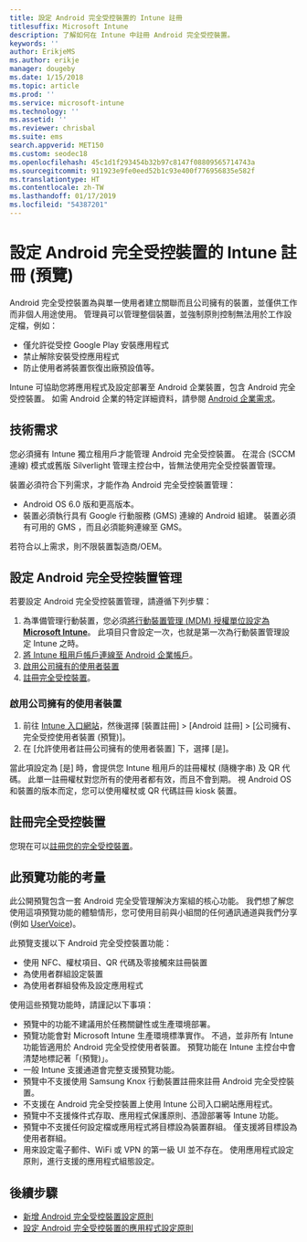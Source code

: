 ```yaml
---
title: 設定 Android 完全受控裝置的 Intune 註冊
titlesuffix: Microsoft Intune
description: 了解如何在 Intune 中註冊 Android 完全受控裝置。
keywords: ''
author: ErikjeMS
ms.author: erikje
manager: dougeby
ms.date: 1/15/2018
ms.topic: article
ms.prod: ''
ms.service: microsoft-intune
ms.technology: ''
ms.assetid: ''
ms.reviewer: chrisbal
ms.suite: ems
search.appverid: MET150
ms.custom: seodec18
ms.openlocfilehash: 45c1d1f293454b32b97c8147f08809565714743a
ms.sourcegitcommit: 911923e9fe0eed52b1c93e400f776956835e582f
ms.translationtype: HT
ms.contentlocale: zh-TW
ms.lasthandoff: 01/17/2019
ms.locfileid: "54387201"
---
```

# <a name="set-up-intune-enrollment-of-android-fully-managed-devices-preview"></a>設定 Android 完全受控裝置的 Intune 註冊 (預覽)

Android 完全受控裝置為與單一使用者建立關聯而且公司擁有的裝置，並僅供工作而非個人用途使用。 管理員可以管理整個裝置，並強制原則控制無法用於工作設定檔，例如：
- 僅允許從受控 Google Play 安裝應用程式
- 禁止解除安裝受控應用程式
- 防止使用者將裝置恢復出廠預設值等。

Intune 可協助您將應用程式及設定部署至 Android 企業裝置，包含 Android 完全受控裝置。 如需 Android 企業的特定詳細資料，請參閱 [Android 企業需求](https://support.google.com/work/android/answer/6174145?hl=en&ref_topic=6151012)。

## <a name="technical-requirements"></a>技術需求

您必須擁有 Intune 獨立租用戶才能管理 Android 完全受控裝置。 在混合 (SCCM 連線) 模式或舊版 Silverlight 管理主控台中，皆無法使用完全受控裝置管理。

裝置必須符合下列需求，才能作為 Android 完全受控裝置管理：

- Android OS 6.0 版和更高版本。
- 裝置必須執行具有 Google 行動服務 (GMS) 連線的 Android 組建。 裝置必須有可用的 GMS ，而且必須能夠連線至 GMS。

若符合以上需求，則不限裝置製造商/OEM。

## <a name="set-up-android-fully-managed-device-management"></a>設定 Android 完全受控裝置管理

若要設定 Android 完全受控裝置管理，請遵循下列步驟：

1. 為準備管理行動裝置，您必須[將行動裝置管理 (MDM) 授權單位設定為 **Microsoft Intune**](mdm-authority-set.md)。 此項目只會設定一次，也就是第一次為行動裝置管理設定 Intune 之時。
2. [將 Intune 租用戶帳戶連線至 Android 企業帳戶](connect-intune-android-enterprise.md)。
3. [啟用公司擁有的使用者裝置](#enable-corporate-owned-user-devices)
4. [註冊完全受控裝置](#enroll-the-fully-managed-devices)。

### <a name="enable-corporate-owned-user-devices"></a>啟用公司擁有的使用者裝置

1. 前往 [Intune 入口網站](https://portal.azure.com)，然後選擇 [裝置註冊] > [Android 註冊] > [公司擁有、完全受控使用者裝置 (預覽)]。
2. 在 [允許使用者註冊公司擁有的使用者裝置] 下，選擇 [是]。

當此項設定為 [是] 時，會提供您 Intune 租用戶的註冊權杖 (隨機字串) 及 QR 代碼。 此單一註冊權杖對您所有的使用者都有效，而且不會到期。 視 Android OS 和裝置的版本而定，您可以使用權杖或 QR 代碼註冊 kiosk 裝置。

## <a name="enroll-the-fully-managed-devices"></a>註冊完全受控裝置
您現在可以[註冊您的完全受控裝置](android-dedicated-devices-fully-managed-enroll.md)。

## <a name="considerations-for-this-preview-feature"></a>此預覽功能的考量
此公開預覽包含一套 Android 完全受管理解決方案組的核心功能。 我們想了解您使用這項預覽功能的體驗情形，您可使用目前與小組間的任何通訊通道與我們分享 (例如 [UserVoice](https://microsoftintune.uservoice.com/forums/291681-ideas?category_id=210853))。

此預覽支援以下 Android 完全受控裝置功能：
- 使用 NFC、權杖項目、QR 代碼及零接觸來註冊裝置
- 為使用者群組設定裝置
- 為使用者群組發佈及設定應用程式


使用這些預覽功能時，請謹記以下事項：
- 預覽中的功能不建議用於任務關鍵性或生產環境部署。 
- 預覽功能會對 Microsoft Intune 生產環境標準實作。 不過，並非所有 Intune 功能皆適用於 Android 完全受控使用者裝置。 預覽功能在 Intune 主控台中會清楚地標記著「(預覽)」。 
- 一般 Intune 支援通道會完整支援預覽功能。
- 預覽中不支援使用 Samsung Knox 行動裝置註冊來註冊 Android 完全受控裝置。 
- 不支援在 Android 完全受控裝置上使用 Intune 公司入口網站應用程式。 
- 預覽中不支援條件式存取、應用程式保護原則、憑證部署等 Intune 功能。 
- 預覽中不支援任何設定檔或應用程式將目標設為裝置群組。 僅支援將目標設為使用者群組。 
- 用來設定電子郵件、WiFi 或 VPN 的第一級 UI 並不存在。 使用應用程式設定原則，進行支援的應用程式組態設定。

## <a name="next-steps"></a>後續步驟
- [新增 Android 完全受控裝置設定原則](device-restrictions-android-for-work.md#device-owner-only)
- [設定 Android 完全受控裝置的應用程式設定原則](app-configuration-policies-use-android.md)

